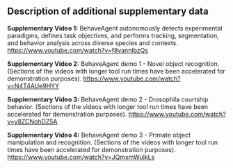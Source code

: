 ## Description of additional supplementary data

**Supplementary Video 1:** BehaveAgent autonomously detects experimental paradigms, defines task objectives, and performs tracking, segmentation, and behavior analysis across diverse species and contexts.  https://www.youtube.com/watch?v=f8vannlbzQs

**Supplementary Video 2:** BehaveAgent demo 1 - Novel object recognition. (Sections of the videos with longer tool run times have been accelerated for demonstration purposes).
https://www.youtube.com/watch?v=N4T4AUe9HYY

**Supplementary Video 3:** BehaveAgent demo 2 - Drosophila courtship behavior. (Sections of the videos with longer tool run times have been accelerated for demonstration purposes).
https://www.youtube.com/watch?v=y8ZCNohDZ5A

**Supplementary Video 4:** BehaveAgent demo 3 - Primate object manipulation and recognition. (Sections of the videos with longer tool run times have been accelerated for demonstration purposes).
https://www.youtube.com/watch?v=JQmxmWulkLs
